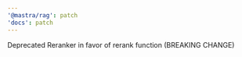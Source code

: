 ```yaml
---
'@mastra/rag': patch
'docs': patch
---
```


Deprecated Reranker in favor of rerank function (BREAKING CHANGE)
